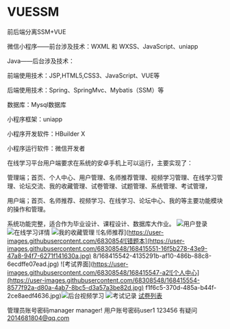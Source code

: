 # VUESSM
前后端分离SSM+VUE

微信小程序——前台涉及技术：WXML 和 WXSS、JavaScript、uniapp

Java——后台涉及技术：

前端使用技术：JSP,HTML5,CSS3、JavaScript、VUE等

后端使用技术：Spring、SpringMvc、Mybatis（SSM）等

数据库：Mysql数据库

小程序框架：uniapp

小程序开发软件：HBuilder X

小程序运行软件：微信开发者

在线学习平台用户端要求在系统的安卓手机上可以运行，主要实现了：

管理端；首页、个人中心、用户管理、名师推荐管理、视频学习管理、在线学习管理、论坛交流、我的收藏管理、试卷管理、试题管理、系统管理、考试管理，

用户端；首页、名师推荐、视频学习、在线学习、论坛中心、我的等主要功能模块的操作和管理。

系统功能完整，适合作为毕业设计、课程设计、数据库大作业。
![用户登录](https://user-images.githubusercontent.com/68308548/168415525-0a8ef80f-59ac-4697-a324-b9a98e45186e.jpg)
![在线学习详情](https://user-images.githubusercontent.com/68308548/168415535-c35c9a09-9730-4058-ba98-eb4c3a878bca.jpg)
![我的收藏管理](https://user-images.githubusercontent.com/68308548/168415537-b67fd66e-3ef1-4b5a-abd7-3d43c1285233.jpg)
![名师推荐](https://user-images.githubusercontent.com/6830854![错题本](https://user-images.githubusercontent.com/68308548/168415551-16f5b278-43e9-47a8-94f7-6271f141630a.jpg)
8/168415542-4135291b-af10-486b-88c8-6ecdffe07ead.jpg)
![考试界面](https://user-images.githubusercontent.com/68308548/168415547-a2![个人中心](https://user-images.githubusercontent.com/68308548/168415554-8577f92a-d80a-4ab7-8bc5-d3a57a3be82d.jpg)
f1f6c5-370d-485a-b44f-2ce8aedf4636.jpg)![后台视频学习](https://user-images.githubusercontent.com/68308548/168415556-40a1dd44-ba50-46dc-8b1f-55926bda2a8b.jpg)
![考试记录](https://user-images.githubusercontent.com/68308548/168415564-c6d44461-7db8-48cb-a057-3a4ad8d225bc.jpg)
[试卷列表](https://user-images.githubusercontent.com/68308548/168415539-6fbf42a2-bd04-46d6-b2a6-200a59611817.jpg)

管理员账号密码manager manager!
用户账号密码user1 123456
有疑问 2014681804@qq.com

